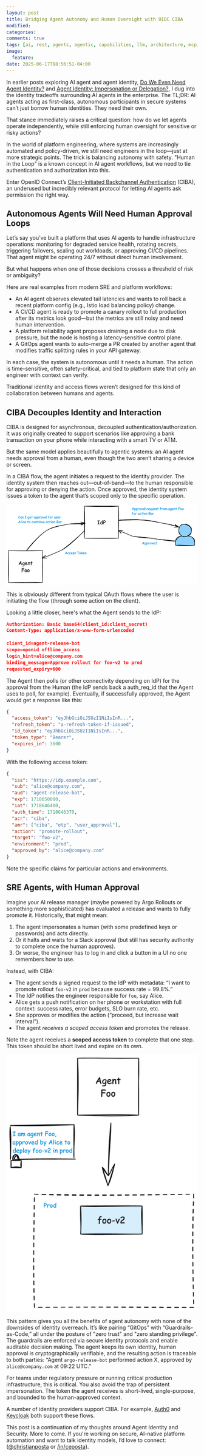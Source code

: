 ```yaml
---
layout: post
title: Bridging Agent Autonomy and Human Oversight with OIDC CIBA
modified:
categories: 
comments: true
tags: [ai, rest, agents, agentic, capabilities, llm, architecture, mcp, tools, openapi, swagger, oas]
image:
  feature:
date: 2025-06-17T08:56:51-04:00
---
```



In earlier posts exploring AI agent and agent identity, [Do We Even Need Agent Identity?](https://blog.christianposta.com/do-we-even-need-agent-identity/) and [Agent Identity: Impersonation or Delegation?](https://blog.christianposta.com/agent-identity-impersonation-or-delegation/), I dug into the identity tradeoffs surrounding AI agents in the enterprise. The TL;DR: AI agents acting as first-class, autonomous participants in secure systems can’t just borrow human identities. They need their own.

That stance immediately raises a critical question: how do we let agents operate independently, while still enforcing human oversight for sensitive or risky actions?

In the world of platform engineering, where systems are increasingly automated and policy-driven, we still need engineers in the loop—just at more strategic points. The trick is balancing autonomy with safety. "Human in the Loop" is a known concept in AI agent workflows, but we need to tie authentication and authorization into this. 

Enter OpenID Connect’s [Client-Initiated Backchannel Authentication](https://openid.net/specs/openid-client-initiated-backchannel-authentication-core-1_0.html) (CIBA), an underused but incredibly relevant protocol for letting AI agents ask permission the right way.

## Autonomous Agents Will Need Human Approval Loops

Let’s say you’ve built a platform that uses AI agents to handle infrastructure operations: monitoring for degraded service health, rotating secrets, triggering failovers, scaling out workloads, or approving CI/CD pipelines. That agent might be operating 24/7 without direct human involvement.

But what happens when one of those decisions crosses a threshold of risk or ambiguity?

Here are real examples from modern SRE and platform workflows:

* An AI agent observes elevated tail latencies and wants to roll back a recent platform config (e.g., Istio load balancing policy) change.
* A CI/CD agent is ready to promote a canary rollout to full production after its metrics look good—but the metrics are still noisy and need human intervention.
* A platform reliability agent proposes draining a node due to disk pressure, but the node is hosting a latency-sensitive control plane.
* A GitOps agent wants to auto-merge a PR created by another agent that modifies traffic splitting rules in your API gateway.

In each case, the system is autonomous until it needs a human. The action is time-sensitive, often safety-critical, and tied to platform state that only an engineer with context can verify.

Traditional identity and access flows weren’t designed for this kind of collaboration between humans and agents.

## CIBA Decouples Identity and Interaction

CIBA is designed for asynchronous, decoupled authentication/authorization. It was originally created to support scenarios like approving a bank transaction on your phone while interacting with a smart TV or ATM.

But the same model applies beautifully to agentic systems: an AI agent needs approval from a human, even though the two aren’t sharing a device or screen.

In a CIBA flow, the agent initiates a request to the identity provider. The identity system then reaches out—out-of-band—to the human responsible for approving or denying the action. Once approved, the identity system issues a token to the agent that’s scoped only to the specific operation.

![](/images/ciba/simple-flow.png)

This is obviously different from typical OAuth flows where the user is initiating the flow (through some action on the client). 

Looking a little closer, here's what the Agent sends to the IdP:

```json
Authorization: Basic base64(client_id:client_secret)
Content-Type: application/x-www-form-urlencoded

client_id=agent-release-bot
scope=openid offline_access
login_hint=alice@company.com
binding_message=Approve rollout for foo-v2 to prod
requested_expiry=600
```

The Agent then polls (or other connectivity depending on IdP) for the approval from the Human (the IdP sends back a auth_req_id that the Agent uses to poll, for example). Eventually, if successfully approved, the Agent would get a response like this:

```json
{
  "access_token": "eyJhbGciOiJSUzI1NiIsInR...",
  "refresh_token": "a-refresh-token-if-issued",
  "id_token": "eyJhbGciOiJSUzI1NiIsInR...",
  "token_type": "Bearer",
  "expires_in": 3600
}
```

With the following access token:

```json
{
  "iss": "https://idp.example.com",
  "sub": "alice@company.com",
  "aud": "agent-release-bot",
  "exp": 1718650000,
  "iat": 1718646400,
  "auth_time": 1718646370,
  "acr": "ciba",
  "amr": ["ciba", "otp", "user_approval"],
  "action": "promote-rollout",
  "target": "foo-v2",
  "environment": "prod",
  "approved_by": "alice@company.com"
}
```

Note the specific claims for particular actions and environments. 


## SRE Agents, with Human Approval

Imagine your AI release manager (maybe powered by Argo Rollouts or something more sophisticated) has evaluated a release and wants to fully promote it. Historically, that might mean:

1. The agent impersonates a human (with some predefined keys or passwords) and acts directly.
2. Or it halts and waits for a Slack approval (but still has security authority to complete once the human approves).
3. Or worse, the engineer has to log in and click a button in a UI no one remembers how to use.

Instead, with CIBA:

* The agent sends a signed request to the IdP with metadata: “I want to promote rollout `foo-v2` in `prod` because success rate = 99.8%.”
* The IdP notifies the engineer responsible for `foo`, say Alice.
* Alice gets a push notification on her phone or workstation with full context: success rates, error budgets, SLO burn rate, etc.
* She approves or modifies the action (“proceed, but increase wait interval”).
* The agent _receives a scoped access token_ and promotes the release.

Note the agent receives a **scoped access token** to complete that one step. This token should be short lived and expire on its own. 

![](/images/ciba/agent-deploy.png)

This pattern gives you all the benefits of agent autonomy with none of the downsides of identity overreach. It’s like pairing “GitOps” with “Guardrails-as-Code,” all under the posture of "zero trust" and "zero standing privilege".  The guardrails are enforced via secure identity protocols and enable auditable decision making. The agent keeps its own identity, human approval is cryptographically verifiable, and the resulting action is traceable to both parties: “Agent `argo-release-bot` performed action X, approved by `alice@company.com` at 09:22 UTC.”

For teams under regulatory pressure or running critical production infrastructure, this is critical. You also avoid the trap of persistent impersonation. The token the agent receives is short-lived, single-purpose, and bounded to the human-approved context.

A number of identity providers support CIBA. For example, [Auth0](https://auth0.com/docs/get-started/authentication-and-authorization-flow/client-initiated-backchannel-authentication-flow/user-authentication-with-ciba) and [Keycloak](https://www.keycloak.org/securing-apps/oidc-layers#_client_initiated_backchannel_authentication_grant) both support these flows. 


This post is a continuation of my thoughts around Agent Identity and Security. More to come. If you're working on secure, AI-native platform automation and want to talk identity models, I’d love to connect: ([@christianposta](https://x.com/christianposta) or [/in/ceposta](https://linkedin.com/in/ceposta)).